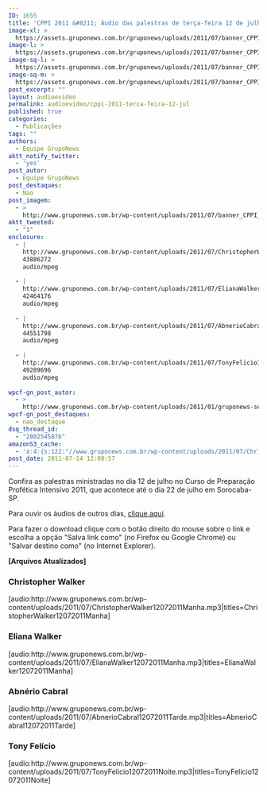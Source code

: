 ```yaml
---
ID: 1655
title: 'CPPI 2011 &#8211; Áudio das palestras de terça-feira 12 de julho'
image-xl: >
  https://assets.gruponews.com.br/gruponews/uploads/2011/07/banner_CPPI_audios-12.jpg
image-l: >
  https://assets.gruponews.com.br/gruponews/uploads/2011/07/banner_CPPI_audios-12.jpg
image-sq-l: >
  https://assets.gruponews.com.br/gruponews/uploads/2011/07/banner_CPPI_audios-12.jpg
image-sq-m: >
  https://assets.gruponews.com.br/gruponews/uploads/2011/07/banner_CPPI_audios-12-720x307.jpg
post_excerpt: ""
layout: audioevideo
permalink: audioevideo/cppi-2011-terca-feira-12-jul
published: true
categories:
  - Publicações
tags: ""
authors:
  - Equipe GrupoNews
aktt_notify_twitter:
  - 'yes'
post_autor:
  - Equipe GrupoNews
post_destaques:
  - Nao
post_imagem:
  - >
    http://www.gruponews.com.br/wp-content/uploads/2011/07/banner_CPPI_audios-12.jpg
aktt_tweeted:
  - "1"
enclosure:
  - |
    http://www.gruponews.com.br/wp-content/uploads/2011/07/ChristopherWalker12072011Manha.mp3
    43886272
    audio/mpeg
    
  - |
    http://www.gruponews.com.br/wp-content/uploads/2011/07/ElianaWalker12072011Manha.mp3
    42464176
    audio/mpeg
    
  - |
    http://www.gruponews.com.br/wp-content/uploads/2011/07/AbnerioCabral12072011Tarde.mp3
    44551798
    audio/mpeg
    
  - |
    http://www.gruponews.com.br/wp-content/uploads/2011/07/TonyFelicio12072011Noite.mp3
    49289696
    audio/mpeg
    
wpcf-gn_post_autor:
  - >
    http://www.gruponews.com.br/wp-content/uploads/2011/01/gruponews-setembro-outubro_2010_site.pdf
wpcf-gn_post_destaques:
  - nao_destaque
dsq_thread_id:
  - "2802545876"
amazonS3_cache:
  - 'a:4:{s:122:"//www.gruponews.com.br/wp-content/uploads/2011/07/ChristopherWalker12072011Manha.mp3|titles=ChristopherWalker12072011Manha";a:1:{s:9:"timestamp";i:1501942387;}s:112:"//www.gruponews.com.br/wp-content/uploads/2011/07/ElianaWalker12072011Manha.mp3|titles=ElianaWalker12072011Manha";a:1:{s:9:"timestamp";i:1501942387;}s:114:"//www.gruponews.com.br/wp-content/uploads/2011/07/AbnerioCabral12072011Tarde.mp3|titles=AbnerioCabral12072011Tarde";a:1:{s:9:"timestamp";i:1501942387;}s:110:"//www.gruponews.com.br/wp-content/uploads/2011/07/TonyFelicio12072011Noite.mp3|titles=TonyFelicio12072011Noite";a:1:{s:9:"timestamp";i:1501942387;}}'
post_date: 2011-07-14 12:00:57
---
```

Confira as palestras ministradas no dia 12 de julho no Curso de Preparação Profética Intensivo 2011, que acontece até o dia 22 de julho em Sorocaba-SP.

Para ouvir os áudios de outros dias, <a href="http://www.gruponews.com.br/assuntos/publicacoes/audio/cppi2011">clique aqui</a>.

Para fazer o download clique com o botão direito do mouse sobre o link e escolha a opção "Salva link como" (no Firefox ou Google Chrome) ou "Salvar destino como" (no Internet Explorer).

<strong>[Arquivos Atualizados]</strong>
<h3>Christopher Walker</h3>
[audio:http://www.gruponews.com.br/wp-content/uploads/2011/07/ChristopherWalker12072011Manha.mp3|titles=ChristopherWalker12072011Manha]
<h3>Eliana Walker</h3>
[audio:http://www.gruponews.com.br/wp-content/uploads/2011/07/ElianaWalker12072011Manha.mp3|titles=ElianaWalker12072011Manha]
<h3>Abnério Cabral</h3>
[audio:http://www.gruponews.com.br/wp-content/uploads/2011/07/AbnerioCabral12072011Tarde.mp3|titles=AbnerioCabral12072011Tarde]
<h3>Tony Felício</h3>
[audio:http://www.gruponews.com.br/wp-content/uploads/2011/07/TonyFelicio12072011Noite.mp3|titles=TonyFelicio12072011Noite]